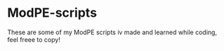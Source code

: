 # ModPE-scripts
These are some of my ModPE scripts iv made and learned while coding, feel freee to copy!
